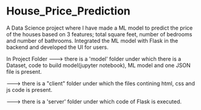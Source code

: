 # House_Price_Prediction
A Data Science project where I have made a ML model to predict the price of the houses based on 3 features; total square feet, number of bedrooms and number of bathrooms. Integrated the ML model with Flask in the backend and developed the UI for users. 

In Project Folder 
---> there is a 'model' folder under which there is a Dataset, code to build model(jupyter notebook), ML model and one JSON file is present.

---> there is a "client" folder under which the files contining html, css and js code is present.

---> there is a 'server' folder under which code of Flask is executed. 
